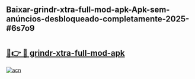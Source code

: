 ## Baixar-grindr-xtra-full-mod-apk-Apk-sem-anúncios-desbloqueado-completamente-2025-#6s7o9

# <h2><a href="https://ainizakaria.my?title=grindr-xtra-full-mod-apk&ref=20M">🔗👉 🔴 grindr-xtra-full-mod-apk</a></h2>

[![acn](https://github.com/user-attachments/assets/0f9c940e-d8b0-45ae-aac7-cd30a18b3e1c)](https://ainizakaria.my?title=grindr-xtra-full-mod-apk&ref=20M)

